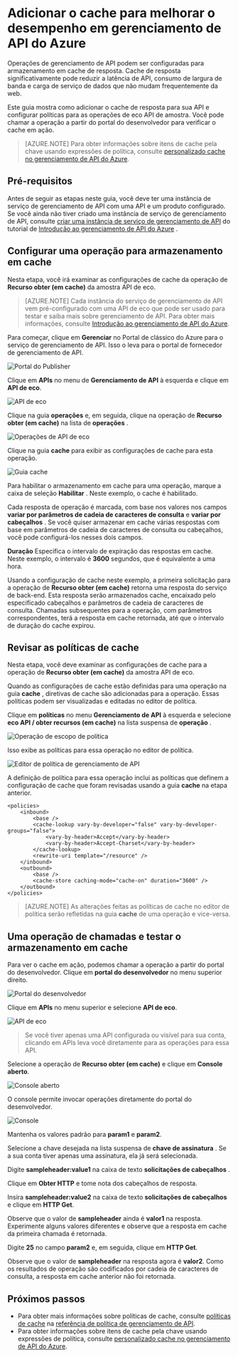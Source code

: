 <properties
    pageTitle="Adicionar o cache para melhorar o desempenho em gerenciamento de API do Azure | Microsoft Azure"
    description="Saiba como melhorar a latência, o consumo de largura de banda e a carga de serviço web para chamadas de serviço de gerenciamento de API."
    services="api-management"
    documentationCenter=""
    authors="steved0x"
    manager="erikre"
    editor=""/>

<tags
    ms.service="api-management"
    ms.workload="mobile"
    ms.tgt_pltfrm="na"
    ms.devlang="na"
    ms.topic="get-started-article"
    ms.date="10/25/2016"
    ms.author="sdanie"/>

# <a name="add-caching-to-improve-performance-in-azure-api-management"></a>Adicionar o cache para melhorar o desempenho em gerenciamento de API do Azure

Operações de gerenciamento de API podem ser configuradas para armazenamento em cache de resposta. Cache de resposta significativamente pode reduzir a latência de API, consumo de largura de banda e carga de serviço de dados que não mudam frequentemente da web.

Este guia mostra como adicionar o cache de resposta para sua API e configurar políticas para as operações de eco API de amostra. Você pode chamar a operação a partir do portal do desenvolvedor para verificar o cache em ação.

>[AZURE.NOTE] Para obter informações sobre itens de cache pela chave usando expressões de política, consulte [personalizado cache no gerenciamento de API do Azure](api-management-sample-cache-by-key.md).

## <a name="prerequisites"></a>Pré-requisitos

Antes de seguir as etapas neste guia, você deve ter uma instância de serviço de gerenciamento de API com uma API e um produto configurado. Se você ainda não tiver criado uma instância de serviço de gerenciamento de API, consulte [criar uma instância de serviço de gerenciamento de API][] do tutorial de [Introdução ao gerenciamento de API do Azure][] .

## <a name="configure-caching"> </a>Configurar uma operação para armazenamento em cache

Nesta etapa, você irá examinar as configurações de cache da operação de **Recurso obter (em cache)** da amostra API de eco.

>[AZURE.NOTE] Cada instância do serviço de gerenciamento de API vem pré-configurado com uma API de eco que pode ser usado para testar e saiba mais sobre gerenciamento de API. Para obter mais informações, consulte [Introdução ao gerenciamento de API do Azure][].

Para começar, clique em **Gerenciar** no Portal de clássico do Azure para o serviço de gerenciamento de API. Isso o leva para o portal de fornecedor de gerenciamento de API.

![Portal do Publisher][api-management-management-console]

Clique em **APIs** no menu de **Gerenciamento de API** à esquerda e clique em **API de eco**.

![API de eco][api-management-echo-api]

Clique na guia **operações** e, em seguida, clique na operação de **Recurso obter (em cache)** na lista de **operações** .

![Operações de API de eco][api-management-echo-api-operations]

Clique na guia **cache** para exibir as configurações de cache para esta operação.

![Guia cache][api-management-caching-tab]

Para habilitar o armazenamento em cache para uma operação, marque a caixa de seleção **Habilitar** . Neste exemplo, o cache é habilitado.

Cada resposta de operação é marcada, com base nos valores nos campos **variar por parâmetros de cadeia de caracteres de consulta** e **variar por cabeçalhos** . Se você quiser armazenar em cache várias respostas com base em parâmetros de cadeia de caracteres de consulta ou cabeçalhos, você pode configurá-los nesses dois campos.

**Duração** Especifica o intervalo de expiração das respostas em cache. Neste exemplo, o intervalo é **3600** segundos, que é equivalente a uma hora.

Usando a configuração de cache neste exemplo, a primeira solicitação para a operação de **Recurso obter (em cache)** retorna uma resposta do serviço de back-end. Esta resposta serão armazenados cache, encaixado pelo especificado cabeçalhos e parâmetros de cadeia de caracteres de consulta. Chamadas subsequentes para a operação, com parâmetros correspondentes, terá a resposta em cache retornada, até que o intervalo de duração do cache expirou.

## <a name="caching-policies"> </a>Revisar as políticas de cache

Nesta etapa, você deve examinar as configurações de cache para a operação de **Recurso obter (em cache)** da amostra API de eco.

Quando as configurações de cache estão definidas para uma operação na guia **cache** , diretivas de cache são adicionadas para a operação. Essas políticas podem ser visualizadas e editadas no editor de política.

Clique em **políticas** no menu **Gerenciamento de API** à esquerda e selecione **eco API / obter recursos (em cache)** na lista suspensa de **operação** .

![Operação de escopo de política][api-management-operation-dropdown]

Isso exibe as políticas para essa operação no editor de política.

![Editor de política de gerenciamento de API][api-management-policy-editor]

A definição de política para essa operação inclui as políticas que definem a configuração de cache que foram revisadas usando a guia **cache** na etapa anterior.

    <policies>
        <inbound>
            <base />
            <cache-lookup vary-by-developer="false" vary-by-developer-groups="false">
                <vary-by-header>Accept</vary-by-header>
                <vary-by-header>Accept-Charset</vary-by-header>
            </cache-lookup>
            <rewrite-uri template="/resource" />
        </inbound>
        <outbound>
            <base />
            <cache-store caching-mode="cache-on" duration="3600" />
        </outbound>
    </policies>

>[AZURE.NOTE] As alterações feitas as políticas de cache no editor de política serão refletidas na guia **cache** de uma operação e vice-versa.

## <a name="test-operation"> </a>Uma operação de chamadas e testar o armazenamento em cache

Para ver o cache em ação, podemos chamar a operação a partir do portal do desenvolvedor. Clique em **portal do desenvolvedor** no menu superior direito.

![Portal do desenvolvedor][api-management-developer-portal-menu]

Clique em **APIs** no menu superior e selecione **API de eco**.

![API de eco][api-management-apis-echo-api]

>Se você tiver apenas uma API configurada ou visível para sua conta, clicando em APIs leva você diretamente para as operações para essa API.

Selecione a operação de **Recurso obter (em cache)** e clique em **Console aberto**.

![Console aberto][api-management-open-console]

O console permite invocar operações diretamente do portal do desenvolvedor.

![Console][api-management-console]

Mantenha os valores padrão para **param1** e **param2**.

Selecione a chave desejada na lista suspensa de **chave de assinatura** . Se a sua conta tiver apenas uma assinatura, ela já será selecionada.

Digite **sampleheader:value1** na caixa de texto **solicitações de cabeçalhos** .

Clique em **Obter HTTP** e tome nota dos cabeçalhos de resposta.

Insira **sampleheader:value2** na caixa de texto **solicitações de cabeçalhos** e clique em **HTTP Get**.

Observe que o valor de **sampleheader** ainda é **valor1** na resposta. Experimente alguns valores diferentes e observe que a resposta em cache da primeira chamada é retornada.

Digite **25** no campo **param2** e, em seguida, clique em **HTTP Get**.

Observe que o valor de **sampleheader** na resposta agora é **valor2**. Como os resultados de operação são codificados por cadeia de caracteres de consulta, a resposta em cache anterior não foi retornada.

## <a name="next-steps"> </a>Próximos passos

-   Para obter mais informações sobre políticas de cache, consulte [políticas de cache][] na [referência de política de gerenciamento de API][].
-   Para obter informações sobre itens de cache pela chave usando expressões de política, consulte [personalizado cache no gerenciamento de API do Azure](api-management-sample-cache-by-key.md).

[api-management-management-console]: ./media/api-management-howto-cache/api-management-management-console.png
[api-management-echo-api]: ./media/api-management-howto-cache/api-management-echo-api.png
[api-management-echo-api-operations]: ./media/api-management-howto-cache/api-management-echo-api-operations.png
[api-management-caching-tab]: ./media/api-management-howto-cache/api-management-caching-tab.png
[api-management-operation-dropdown]: ./media/api-management-howto-cache/api-management-operation-dropdown.png
[api-management-policy-editor]: ./media/api-management-howto-cache/api-management-policy-editor.png
[api-management-developer-portal-menu]: ./media/api-management-howto-cache/api-management-developer-portal-menu.png
[api-management-apis-echo-api]: ./media/api-management-howto-cache/api-management-apis-echo-api.png
[api-management-open-console]: ./media/api-management-howto-cache/api-management-open-console.png
[api-management-console]: ./media/api-management-howto-cache/api-management-console.png


[How to add operations to an API]: api-management-howto-add-operations.md
[How to add and publish a product]: api-management-howto-add-products.md
[Monitoring and analytics]: api-management-monitoring.md
[Add APIs to a product]: api-management-howto-add-products.md#add-apis
[Publish a product]: api-management-howto-add-products.md#publish-product
[Introdução ao gerenciamento de API do Azure]: api-management-get-started.md

[Referência de política de gerenciamento de API]: https://msdn.microsoft.com/library/azure/dn894081.aspx
[Políticas de cache]: https://msdn.microsoft.com/library/azure/dn894086.aspx

[Criar uma instância de serviço de gerenciamento de API]: api-management-get-started.md#create-service-instance

[Configure an operation for caching]: #configure-caching
[Review the caching policies]: #caching-policies
[Call an operation and test the caching]: #test-operation
[Next steps]: #next-steps
